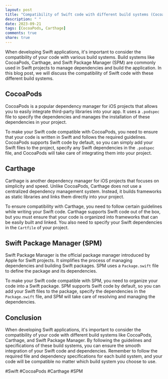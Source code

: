 ```yaml
---
layout: post
title: "Compatibility of Swift code with different build systems (CocoaPods, Carthage, SPM)"
description: " "
date: 2023-09-21
tags: [CocoaPods, Carthage]
comments: true
share: true
---
```


When developing Swift applications, it's important to consider the compatibility of your code with various build systems. Build systems like CocoaPods, Carthage, and Swift Package Manager (SPM) are commonly used in Swift projects to manage dependencies and build the application. In this blog post, we will discuss the compatibility of Swift code with these different build systems.

## CocoaPods

CocoaPods is a popular dependency manager for iOS projects that allows you to easily integrate third-party libraries into your app. It uses a `.podspec` file to specify the dependencies and manages the installation of these dependencies in your project.

To make your Swift code compatible with CocoaPods, you need to ensure that your code is written in Swift and follows the required guidelines. CocoaPods supports Swift code by default, so you can simply add your Swift files to the project, specify any Swift dependencies in the `.podspec` file, and CocoaPods will take care of integrating them into your project.

## Carthage

Carthage is another dependency manager for iOS projects that focuses on simplicity and speed. Unlike CocoaPods, Carthage does not use a centralized dependency management system. Instead, it builds frameworks as static libraries and links them directly into your project.

To ensure compatibility with Carthage, you need to follow certain guidelines while writing your Swift code. Carthage supports Swift code out of the box, but you must ensure that your code is organized into frameworks that can be easily built and linked. You also need to specify your Swift dependencies in the `Cartfile` of your project.

## Swift Package Manager (SPM)

Swift Package Manager is the official package manager introduced by Apple for Swift projects. It simplifies the process of managing dependencies and building Swift packages. SPM uses a `Package.swift` file to define the package and its dependencies.

To make your Swift code compatible with SPM, you need to organize your code into a Swift package. SPM supports Swift code by default, so you can add your Swift files to the package, specify the dependencies in the `Package.swift` file, and SPM will take care of resolving and managing the dependencies.

## Conclusion

When developing Swift applications, it's important to consider the compatibility of your code with different build systems like CocoaPods, Carthage, and Swift Package Manager. By following the guidelines and specifications of these build systems, you can ensure the smooth integration of your Swift code and dependencies. Remember to follow the required file and dependency specifications for each build system, and your code will be compatible no matter which build system you choose to use.

#Swift #CocoaPods #Carthage #SPM